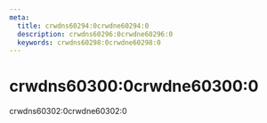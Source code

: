 ```yaml
---
meta:
  title: crwdns60294:0crwdne60294:0
  description: crwdns60296:0crwdne60296:0
  keywords: crwdns60298:0crwdne60298:0
---
```


# crwdns60300:0crwdne60300:0
crwdns60302:0crwdne60302:0

<entry-ad />

<doc-footer />
